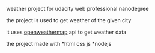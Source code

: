 weather project for udacity web professional nanodegree

the project is used to get weather of the given city

it uses [openweathermap](https://openweathermap.org/api) api to get weather data

the project made with
  *html css js
  *nodejs
